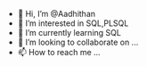 - 👋 Hi, I’m @Aadhithan
- 👀 I’m interested in SQL,PLSQL
- 🌱 I’m currently learning SQL
- 💞️ I’m looking to collaborate on ...
- 📫 How to reach me ...

<!---
Aadhithan/Aadhithan is a ✨ special ✨ repository because its `README.md` (this file) appears on your GitHub profile.
You can click the Preview link to take a look at your changes.
--->
